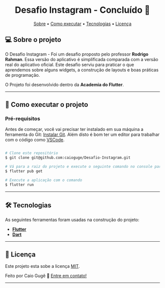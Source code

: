 <h1 align="center"> 
	Desafio Instagram - Concluído 🚀
</h1>

<p align="center">
 <a href="#-sobre-o-projeto">Sobre</a> •
 <a href="#-como-executar-o-projeto">Como executar</a> • 
 <a href="#-tecnologias">Tecnologias</a> • 
 <a href="#-licença">Licença</a>
</p>

## 💻 Sobre o projeto

O Desafio Instagram - Foi um desafio proposto pelo professor **Rodrigo Rahman**. Essa versão do aplicativo é simplificada comparada com a versão real do aplicativo oficial. Este desafio serviu para praticar o que aprendemos sobre alguns widgets, a construção de layouts e boas práticas de programação.


O Projeto foi desenvolvido dentro da **Academia do Flutter**.

---

## 🚀 Como executar o projeto

### Pré-requisitos

Antes de começar, você vai precisar ter instalado em sua máquina a ferramenta do Git:
[Instalar Git](https://git-scm.com). 
Além disto é bom ter um editor para trabalhar com o código como [VSCode](https://code.visualstudio.com/).

```bash

# Clone este repositório
$ git clone git@github.com:caioguge/Desafio-Instagram.git

# Vá para a raiz do projeto e execute o seguinte comando no console para obter as dependências necessárias
$ flutter pub get

# Execute a aplicação com o comando
$ flutter run

```
---

## 🛠 Tecnologias

As seguintes ferramentas foram usadas na construção do projeto:

-   **[Flutter](https://docs.flutter.dev/get-started/install)**
-   **[Dart](https://dart.dev/)**

---

## 📝 Licença

Este projeto esta sobe a licença [MIT](./LICENSE).

Feito por Caio Gugê 👋 [Entre em contato!](https://www.linkedin.com/in/caioguge/)

---
